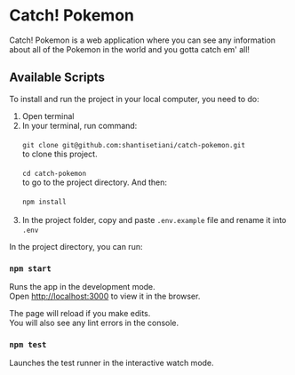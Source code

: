 # Catch! Pokemon
Catch! Pokemon is a web application where you can see any information about all of the Pokemon in the world and you gotta catch em' all!

## Available Scripts

To install and run the project in your local computer, you need to do:<br />
1. Open terminal<br />
2. In your terminal, run command:<br /><br />
`git clone git@github.com:shantisetiani/catch-pokemon.git`<br />
to clone this project.<br /><br />
`cd catch-pokemon`<br />
to go to the project directory. And then:<br /><br />
`npm install`<br /><br />
3. In the project folder, copy and paste `.env.example` file and rename it into `.env`<br />

In the project directory, you can run:

### `npm start`

Runs the app in the development mode.<br />
Open [http://localhost:3000](http://localhost:3000) to view it in the browser.

The page will reload if you make edits.<br />
You will also see any lint errors in the console.

### `npm test`

Launches the test runner in the interactive watch mode.<br />